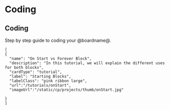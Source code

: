 # Coding

## Coding

Step by step guide to coding your @boardname@.

```codecard
[
{
  "name": "On Start vs Forever Block",
  "description": "In this tutorial, we will explain the different uses for both blocks",
  "cardType": "tutorial",
  "label": "Starting Blocks",
  "labelClass": "pink ribbon large",
  "url":"/tutorials/onStart",
  "imageUrl":"/static/cp/projects/thumb/onStart.jpg"
  
} 
]
```
